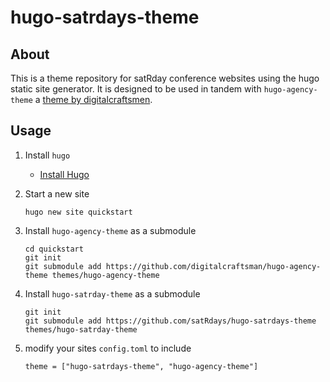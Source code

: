 # hugo-satrdays-theme

## About
This is a theme repository for satRday conference websites using the hugo static site generator. It is designed to be used in tandem with `hugo-agency-theme` a [theme by digitalcraftsmen](https://github.com/digitalcraftsman/hugo-agency-theme). 

## Usage

1. Install `hugo`
    * [Install Hugo](https://gohugo.io/getting-started/installing/)
2. Start a new site
    ```
    hugo new site quickstart
    ```
3. Install `hugo-agency-theme` as a submodule
    ```
    cd quickstart
    git init
    git submodule add https://github.com/digitalcraftsman/hugo-agency-theme themes/hugo-agency-theme
    ```
4. Install `hugo-satrday-theme` as a submodule
    ```
    git init
    git submodule add https://github.com/satRdays/hugo-satrdays-theme themes/hugo-satrday-theme
    ```
5. modify your sites `config.toml` to include

    ```
    theme = ["hugo-satrdays-theme", "hugo-agency-theme"]
    ```